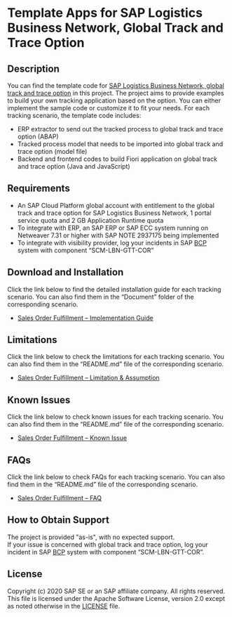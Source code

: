 # Template Apps for SAP Logistics Business Network, Global Track and Trace Option

## Description
You can find the template code for [SAP Logistics Business Network, global track and trace option]( https://help.sap.com/viewer/product/SAP_LBN_GTT_OPTION/LBN/en-US?task=discover_task) in this project. The project aims to provide examples to build your own tracking application based on the option. You can either implement the sample code or customize it to fit your needs. For each tracking scenario, the template code includes: 
* ERP extractor to send out the tracked process to global track and trace option (ABAP) 
* Tracked process model that needs to be imported into global track and trace option (model file) 
* Backend and frontend codes to build Fiori application on global track and trace option (Java and JavaScript)

## Requirements
* An SAP Cloud Platform global account with entitlement to the global track and trace option for SAP Logistics Business Network, 1 portal service quota and 2 GB Application Runtime quota
* To integrate with ERP, an SAP ERP or SAP ECC system running on Netweaver 7.31 or higher with SAP NOTE 2937175 being implemented
* To integrate with visibility provider, log your incidents in SAP [BCP]( https://support.wdf.sap.corp/) system with component “SCM-LBN-GTT-COR”

## Download and Installation
Click the link below to find the detailed installation guide for each tracking scenario. You can also find them in the “Document” folder of the corresponding scenario.
* [Sales Order Fulfillment – Implementation Guide](https://github.com/SAP-samples/logistics-business-network-gtt-samples/blob/master/lbn-gtt-sof-sample/Documents/01_Implementation%20Guide%20-%20SOF.pdf)

## Limitations
Click the link below to check the limitations for each tracking scenario. You can also find them in the “README.md” file of the corresponding scenario.
* [Sales Order Fulfillment – Limitation & Assumption](https://github.com/SAP-samples/logistics-business-network-gtt-samples/blob/master/lbn-gtt-sof-sample/README.md#limitation--assumption)

## Known Issues
Click the link below to check known issues for each tracking scenario. You can also find them in the “README.md” file of the corresponding scenario.
* [Sales Order Fulfillment – Known Issue](https://github.com/SAP-samples/logistics-business-network-gtt-samples/blob/master/lbn-gtt-sof-sample/README.md#known-issue)

## FAQs
Click the link below to check FAQs for each tracking scenario. You can also find them in the “README.md” file of the corresponding scenario.
* [Sales Order Fulfillment – FAQ](https://github.com/SAP-samples/logistics-business-network-gtt-samples/blob/master/lbn-gtt-sof-sample/README.md#faqs)

## How to Obtain Support
The project is provided "as-is", with no expected support. </br>
If your issue is concerned with global track and trace option, log your incident in SAP [BCP]( https://support.wdf.sap.corp/) system with component “SCM-LBN-GTT-COR”. 

## License
Copyright (c) 2020 SAP SE or an SAP affiliate company. All rights reserved. This file is licensed under the Apache Software License, version 2.0 except as noted otherwise in the [LICENSE](LICENSE) file.   
